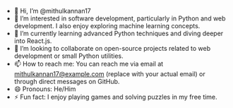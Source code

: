 
- 👋 Hi, I’m @mithulkannan17
- 👀 I’m interested in software development, particularly in Python and web development. I also enjoy exploring machine learning concepts.
- 🌱 I’m currently learning advanced Python techniques and diving deeper into React.js.
- 💞️ I’m looking to collaborate on open-source projects related to web development or small Python utilities.
- 📫 How to reach me: You can reach me via email at mithulkannan17@example.com (replace with your actual email) or through direct messages on GitHub.
- 😄 Pronouns: He/Him
- ⚡ Fun fact: I enjoy playing games and solving puzzles in my free time.

<!---
mithulkannan17/mithulkannan17 is a ✨ special ✨ repository because its `README.md` (this file) appears on your GitHub profile.
You can click the Preview link to take a look at your changes.
--->
